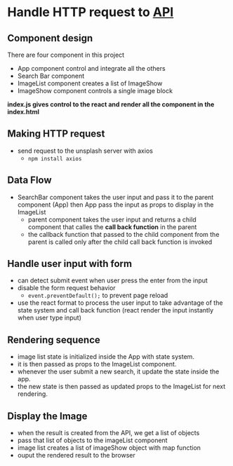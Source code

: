 # Handle HTTP request to [API](https://unsplash.com/)
## Component design
There are four component in this project
- App component control and integrate all the others
- Search Bar component
- ImageList component creates a list of ImageShow
- ImageShow component controls a single image block

**index.js gives control to the react and render all the component
in the index.html**

## Making HTTP request
- send request to the unsplash server with axios
    - `npm install axios`

## Data Flow
- SearchBar component takes the user input and pass it to the parent
component (App) then App pass the input as props to display in the 
ImageList
    - parent component takes the user input and returns a child
    component that calles the **call back function** in the parent
    - the callback function that passed to the child component 
    from the parent is called only after the child call back 
    function is invoked


## Handle user input with form
- can detect submit event when user press the enter from the input
- disable the form request behavior
    - `event.preventDefault();` to prevent page reload
- use the react format to process the user input to take advantage
of the state system and call back function (react render the input
instantly when user type input)

## Rendering sequence
- image list state is initialized inside the App with state system.
- it is then passed as props to the ImageList component.
- whenever the user submit a new search, it update the state inside
the app.
- the new state is then passed as updated props to the ImageList
for next rendering.

## Display the Image
- when the result is created from the API, we get a list of objects
- pass that list of objects to the imageList component
- image list creates a list of imageShow object with map function
- ouput the rendered result to the browser



